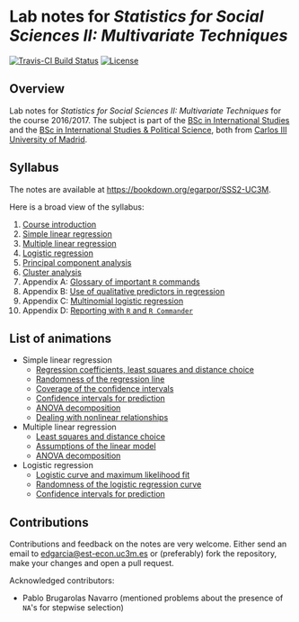 Lab notes for *Statistics for Social Sciences II: Multivariate Techniques*
==========================================================================

[![Travis-CI Build Status](https://travis-ci.org/egarpor/SSS2-UC3M.svg?branch=master)](https://travis-ci.org/egarpor/SSS2-UC3M) [![License](https://img.shields.io/badge/license-MIT%20License-brightgreen.svg)](https://opensource.org/licenses/MIT)

Overview
--------

Lab notes for *Statistics for Social Sciences II: Multivariate Techniques* for the course 2016/2017. The subject is part of the [BSc in International Studies](http://www.uc3m.es/ss/Satellite/Grado/en/Detalle/Estudio_C/1371212501848/1371212987094/Bachelor_s_Degree_in_International_Studies) and the [BSc in International Studies & Political Science](http://www.uc3m.es/ss/Satellite/Grado/en/Detalle/Estudio_C/1371211781520/1371212987094/Bachelor_s_Degree_in_Political_Science#studyprogram), both from [Carlos III University of Madrid](http://www.uc3m.es/).

Syllabus
--------

The notes are available at <https://bookdown.org/egarpor/SSS2-UC3M>. 

Here is a broad view of the syllabus:

1. [Course introduction](https://bookdown.org/egarpor/SSS2-UC3M)
2. [Simple linear regression](https://bookdown.org/egarpor/SSS2-UC3M/simp.html)
3. [Multiple linear regression](https://bookdown.org/egarpor/SSS2-UC3M/mult.html)
4. [Logistic regression](https://bookdown.org/egarpor/SSS2-UC3M/log-reg.html)
5. [Principal component analysis](https://bookdown.org/egarpor/SSS2-UC3M/pca.html)
6. [Cluster analysis](https://bookdown.org/egarpor/SSS2-UC3M/cluster.html)
7. Appendix A: [Glossary of important `R` commands](https://bookdown.org/egarpor/SSS2-UC3M/glossary-of-important-r-commands.html)
8. Appendix B: [Use of qualitative predictors in regression](https://bookdown.org/egarpor/SSS2-UC3M/qualitative-predictors.html)
9. Appendix C: [Multinomial logistic regression](https://bookdown.org/egarpor/SSS2-UC3M/multinomial-logistic-regression.html)
10. Appendix D: [Reporting with `R` and `R Commander`](https://bookdown.org/egarpor/SSS2-UC3M/reporting-with-r-and-r-commander.html)

List of animations
------------------

* Simple linear regression 
	* [Regression coefficients, least squares and distance choice](https://bookdown.org/egarpor/SSS2-UC3M/modelsimp.html)
	* [Randomness of the regression line](https://bookdown.org/egarpor/SSS2-UC3M/inference.html#distributions-of-the-fitted-coefficients)
	* [Coverage of the confidence intervals](https://bookdown.org/egarpor/SSS2-UC3M/inference.html#confidence-intervals-for-the-coefficients)
	* [Confidence intervals for prediction](https://bookdown.org/egarpor/SSS2-UC3M/prediction.html)
	* [ANOVA decomposition](https://bookdown.org/egarpor/SSS2-UC3M/fit.html#anova)
	* [Dealing with nonlinear relationships](https://bookdown.org/egarpor/SSS2-UC3M/nonlin.html)
* Multiple linear regression
	* [Least squares and distance choice](https://bookdown.org/egarpor/SSS2-UC3M/modelmult.html)
	* [Assumptions of the linear model](https://bookdown.org/egarpor/SSS2-UC3M/assumptionsmult.html)
	* [ANOVA decomposition](https://bookdown.org/egarpor/SSS2-UC3M/anovamult.html#anova-1)
* Logistic regression
	* [Logistic curve and maximum likelihood fit](https://bookdown.org/egarpor/SSS2-UC3M/log-reg-model-estimation.html)
	* [Randomness of the logistic regression curve](https://bookdown.org/egarpor/SSS2-UC3M/log-reg-inference.html#log-reg-distributions)
	* [Confidence intervals for prediction](https://bookdown.org/egarpor/SSS2-UC3M/log-reg-prediction.html)

Contributions
-------------

Contributions and feedback on the notes are very welcome. Either send an email to <edgarcia@est-econ.uc3m.es> or (preferably) fork the repository, make your changes and open a pull request. 

Acknowledged contributors:

- Pablo Brugarolas Navarro (mentioned problems about the presence of `NA`'s for stepwise selection)
